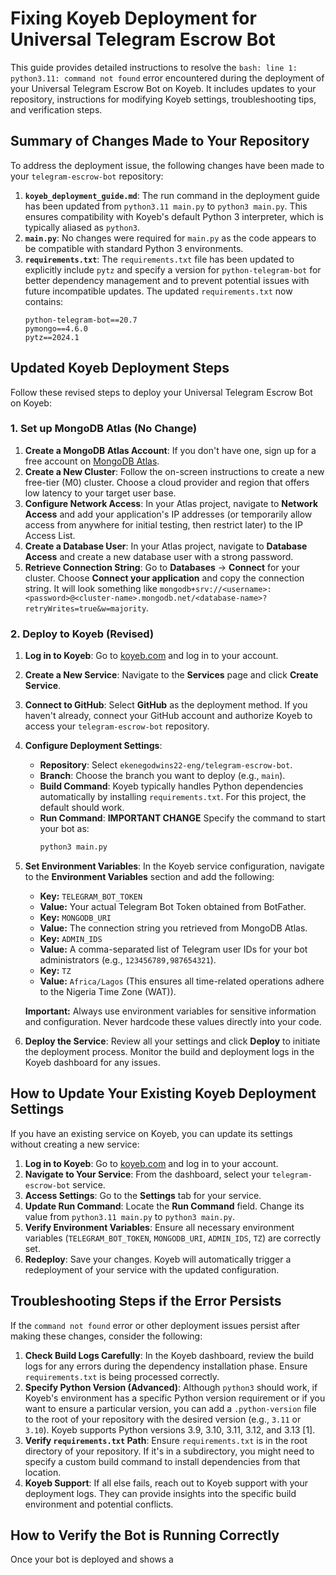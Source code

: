 # Fixing Koyeb Deployment for Universal Telegram Escrow Bot

This guide provides detailed instructions to resolve the `bash: line 1: python3.11: command not found` error encountered during the deployment of your Universal Telegram Escrow Bot on Koyeb. It includes updates to your repository, instructions for modifying Koyeb settings, troubleshooting tips, and verification steps.

## Summary of Changes Made to Your Repository

To address the deployment issue, the following changes have been made to your `telegram-escrow-bot` repository:

1.  **`koyeb_deployment_guide.md`**: The run command in the deployment guide has been updated from `python3.11 main.py` to `python3 main.py`. This ensures compatibility with Koyeb's default Python 3 interpreter, which is typically aliased as `python3`.
2.  **`main.py`**: No changes were required for `main.py` as the code appears to be compatible with standard Python 3 environments.
3.  **`requirements.txt`**: The `requirements.txt` file has been updated to explicitly include `pytz` and specify a version for `python-telegram-bot` for better dependency management and to prevent potential issues with future incompatible updates. The updated `requirements.txt` now contains:
    ```
    python-telegram-bot==20.7
    pymongo==4.6.0
    pytz==2024.1
    ```

## Updated Koyeb Deployment Steps

Follow these revised steps to deploy your Universal Telegram Escrow Bot on Koyeb:

### 1. Set up MongoDB Atlas (No Change)

1.  **Create a MongoDB Atlas Account**: If you don't have one, sign up for a free account on [MongoDB Atlas](https://www.mongodb.com/cloud/atlas).
2.  **Create a New Cluster**: Follow the on-screen instructions to create a new free-tier (M0) cluster. Choose a cloud provider and region that offers low latency to your target user base.
3.  **Configure Network Access**: In your Atlas project, navigate to **Network Access** and add your application's IP addresses (or temporarily allow access from anywhere for initial testing, then restrict later) to the IP Access List.
4.  **Create a Database User**: In your Atlas project, navigate to **Database Access** and create a new database user with a strong password.
5.  **Retrieve Connection String**: Go to **Databases** -> **Connect** for your cluster. Choose **Connect your application** and copy the connection string. It will look something like `mongodb+srv://<username>:<password>@<cluster-name>.mongodb.net/<database-name>?retryWrites=true&w=majority`.

### 2. Deploy to Koyeb (Revised)

1.  **Log in to Koyeb**: Go to [koyeb.com](https://www.koyeb.com/) and log in to your account.
2.  **Create a New Service**: Navigate to the **Services** page and click **Create Service**.
3.  **Connect to GitHub**: Select **GitHub** as the deployment method. If you haven't already, connect your GitHub account and authorize Koyeb to access your `telegram-escrow-bot` repository.
4.  **Configure Deployment Settings**:
    *   **Repository**: Select `ekenegodwins22-eng/telegram-escrow-bot`.
    *   **Branch**: Choose the branch you want to deploy (e.g., `main`).
    *   **Build Command**: Koyeb typically handles Python dependencies automatically by installing `requirements.txt`. For this project, the default should work.
    *   **Run Command**: **IMPORTANT CHANGE** Specify the command to start your bot as:
        ```bash
        python3 main.py
        ```
5.  **Set Environment Variables**:
    In the Koyeb service configuration, navigate to the **Environment Variables** section and add the following:
    *   **Key:** `TELEGRAM_BOT_TOKEN`
    *   **Value:** Your actual Telegram Bot Token obtained from BotFather.
    *   **Key:** `MONGODB_URI`
    *   **Value:** The connection string you retrieved from MongoDB Atlas.
    *   **Key:** `ADMIN_IDS`
    *   **Value:** A comma-separated list of Telegram user IDs for your bot administrators (e.g., `123456789,987654321`).
    *   **Key:** `TZ`
    *   **Value:** `Africa/Lagos` (This ensures all time-related operations adhere to the Nigeria Time Zone (WAT)).

    **Important:** Always use environment variables for sensitive information and configuration. Never hardcode these values directly into your code.

6.  **Deploy the Service**: Review all your settings and click **Deploy** to initiate the deployment process. Monitor the build and deployment logs in the Koyeb dashboard for any issues.

## How to Update Your Existing Koyeb Deployment Settings

If you have an existing service on Koyeb, you can update its settings without creating a new service:

1.  **Log in to Koyeb**: Go to [koyeb.com](https://www.koyeb.com/) and log in to your account.
2.  **Navigate to Your Service**: From the dashboard, select your `telegram-escrow-bot` service.
3.  **Access Settings**: Go to the **Settings** tab for your service.
4.  **Update Run Command**: Locate the **Run Command** field. Change its value from `python3.11 main.py` to `python3 main.py`.
5.  **Verify Environment Variables**: Ensure all necessary environment variables (`TELEGRAM_BOT_TOKEN`, `MONGODB_URI`, `ADMIN_IDS`, `TZ`) are correctly set.
6.  **Redeploy**: Save your changes. Koyeb will automatically trigger a redeployment of your service with the updated configuration.

## Troubleshooting Steps if the Error Persists

If the `command not found` error or other deployment issues persist after making these changes, consider the following:

1.  **Check Build Logs Carefully**: In the Koyeb dashboard, review the build logs for any errors during the dependency installation phase. Ensure `requirements.txt` is being processed correctly.
2.  **Specify Python Version (Advanced)**: Although `python3` should work, if Koyeb's environment has a specific Python version requirement or if you want to ensure a particular version, you can add a `.python-version` file to the root of your repository with the desired version (e.g., `3.11` or `3.10`). Koyeb supports Python versions 3.9, 3.10, 3.11, 3.12, and 3.13 [1].
3.  **Verify `requirements.txt` Path**: Ensure `requirements.txt` is in the root directory of your repository. If it's in a subdirectory, you might need to specify a custom build command to install dependencies from that location.
4.  **Koyeb Support**: If all else fails, reach out to Koyeb support with your deployment logs. They can provide insights into the specific build environment and potential conflicts.

## How to Verify the Bot is Running Correctly

Once your bot is deployed and shows a 
